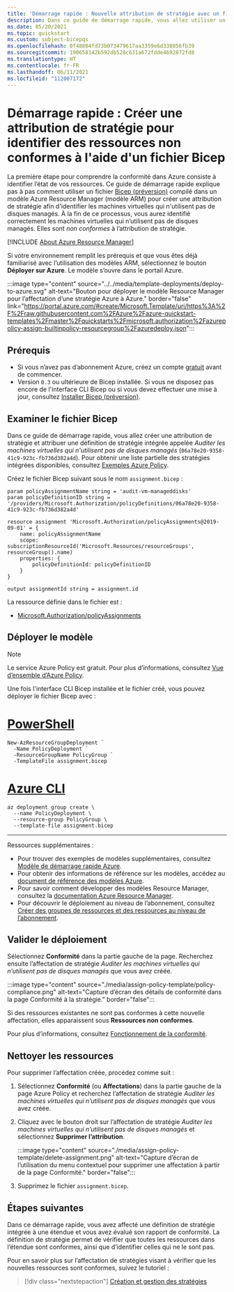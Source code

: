 ```yaml
---
title: 'Démarrage rapide : Nouvelle attribution de stratégie avec un fichier Bicep (préversion)'
description: Dans ce guide de démarrage rapide, vous allez utiliser un fichier Bicep (préversion) pour créer une attribution de stratégie destinée à identifier les ressources non conformes.
ms.date: 05/20/2021
ms.topic: quickstart
ms.custom: subject-bicepqs
ms.openlocfilehash: 0f48804fd73b073479617aa3359e6d338056fb39
ms.sourcegitcommit: 190658142b592db528c631a672fdde4692872fd8
ms.translationtype: HT
ms.contentlocale: fr-FR
ms.lasthandoff: 06/11/2021
ms.locfileid: "112007172"
---
```

# <a name="quickstart-create-a-policy-assignment-to-identify-non-compliant-resources-by-using-a-bicep-file"></a>Démarrage rapide : Créer une attribution de stratégie pour identifier des ressources non conformes à l'aide d'un fichier Bicep

La première étape pour comprendre la conformité dans Azure consiste à identifier l’état de vos ressources.
Ce guide de démarrage rapide explique pas à pas comment utiliser un fichier [Bicep (préversion)](https://github.com/Azure/bicep) compilé dans un modèle Azure Resource Manager (modèle ARM) pour créer une attribution de stratégie afin d'identifier les machines virtuelles qui n'utilisent pas de disques managés. À la fin de ce processus, vous aurez identifié correctement les machines virtuelles qui n’utilisent pas de disques managés. Elles sont _non conformes_ à l’attribution de stratégie.

[!INCLUDE [About Azure Resource Manager](../../../includes/resource-manager-quickstart-introduction.md)]

Si votre environnement remplit les prérequis et que vous êtes déjà familiarisé avec l’utilisation des modèles ARM, sélectionnez le bouton **Déployer sur Azure**. Le modèle s’ouvre dans le portail Azure.

:::image type="content" source="../../media/template-deployments/deploy-to-azure.svg" alt-text="Bouton pour déployer le modèle Resource Manager pour l’affectation d’une stratégie Azure à Azure." border="false" link="https://portal.azure.com/#create/Microsoft.Template/uri/https%3A%2F%2Fraw.githubusercontent.com%2FAzure%2Fazure-quickstart-templates%2Fmaster%2Fquickstarts%2Fmicrosoft.authorization%2Fazurepolicy-assign-builtinpolicy-resourcegroup%2Fazuredeploy.json":::

## <a name="prerequisites"></a>Prérequis

- Si vous n’avez pas d’abonnement Azure, créez un compte [gratuit](https://azure.microsoft.com/free/) avant de commencer.
- Version `0.3` ou ultérieure de Bicep installée. Si vous ne disposez pas encore de l'interface CLI Bicep ou si vous devez effectuer une mise à jour, consultez [Installer Bicep (préversion)](../../azure-resource-manager/bicep/install.md).

## <a name="review-the-bicep-file"></a>Examiner le fichier Bicep

Dans ce guide de démarrage rapide, vous allez créer une attribution de stratégie et attribuer une définition de stratégie intégrée appelée _Auditer les machines virtuelles qui n'utilisent pas de disques managés_ (`06a78e20-9358-41c9-923c-fb736d382a4d`). Pour obtenir une liste partielle des stratégies intégrées disponibles, consultez [Exemples Azure Policy](./samples/index.md).

Créez le fichier Bicep suivant sous le nom `assignment.bicep` :

```bicep
param policyAssignmentName string = 'audit-vm-manageddisks'
param policyDefinitionID string = '/providers/Microsoft.Authorization/policyDefinitions/06a78e20-9358-41c9-923c-fb736d382a4d'

resource assignment 'Microsoft.Authorization/policyAssignments@2019-09-01' = {
    name: policyAssignmentName
    scope: subscriptionResourceId('Microsoft.Resources/resourceGroups', resourceGroup().name)
    properties: {
        policyDefinitionId: policyDefinitionID
    }
}

output assignmentId string = assignment.id
```

La ressource définie dans le fichier est :

- [Microsoft.Authorization/policyAssignments](/azure/templates/microsoft.authorization/policyassignments)

## <a name="deploy-the-template"></a>Déployer le modèle

> [!NOTE]
> Le service Azure Policy est gratuit. Pour plus d’informations, consultez [Vue d’ensemble d’Azure Policy](./overview.md).

Une fois l'interface CLI Bicep installée et le fichier créé, vous pouvez déployer le fichier Bicep avec :

# <a name="powershell"></a>[PowerShell](#tab/azure-powershell)

```azurepowershell-interactive
New-AzResourceGroupDeployment `
  -Name PolicyDeployment `
  -ResourceGroupName PolicyGroup `
  -TemplateFile assignment.bicep
```

# <a name="azure-cli"></a>[Azure CLI](#tab/azure-cli)

```azurecli-interactive
az deployment group create \
  --name PolicyDeployment \
  --resource-group PolicyGroup \
  --template-file assignment.bicep
```

---

Ressources supplémentaires :

- Pour trouver des exemples de modèles supplémentaires, consultez [Modèle de démarrage rapide Azure](https://azure.microsoft.com/resources/templates/?resourceType=Microsoft.Authorization&pageNumber=1&sort=Popular).
- Pour obtenir des informations de référence sur les modèles, accédez au [document de référence des modèles Azure](/azure/templates/microsoft.authorization/allversions).
- Pour savoir comment développer des modèles Resource Manager, consultez la [documentation Azure Resource Manager](../../azure-resource-manager/management/overview.md).
- Pour découvrir le déploiement au niveau de l’abonnement, consultez [Créer des groupes de ressources et des ressources au niveau de l’abonnement](../../azure-resource-manager/templates/deploy-to-subscription.md).

## <a name="validate-the-deployment"></a>Valider le déploiement

Sélectionnez **Conformité** dans la partie gauche de la page. Recherchez ensuite l’affectation de stratégie _Auditer les machines virtuelles qui n’utilisent pas de disques managés_ que vous avez créée.

:::image type="content" source="./media/assign-policy-template/policy-compliance.png" alt-text="Capture d’écran des détails de conformité dans la page Conformité à la stratégie." border="false":::

Si des ressources existantes ne sont pas conformes à cette nouvelle affectation, elles apparaissent sous **Ressources non conformes**.

Pour plus d’informations, consultez [Fonctionnement de la conformité](./how-to/get-compliance-data.md#how-compliance-works).

## <a name="clean-up-resources"></a>Nettoyer les ressources

Pour supprimer l’affectation créée, procédez comme suit :

1. Sélectionnez **Conformité** (ou **Affectations**) dans la partie gauche de la page Azure Policy et recherchez l’affectation de stratégie _Auditer les machines virtuelles qui n’utilisent pas de disques managés_ que vous avez créée.

1. Cliquez avec le bouton droit sur l’affectation de stratégie _Auditer les machines virtuelles qui n’utilisent pas de disques managés_ et sélectionnez **Supprimer l’attribution**.

   :::image type="content" source="./media/assign-policy-template/delete-assignment.png" alt-text="Capture d’écran de l’utilisation du menu contextuel pour supprimer une affectation à partir de la page Conformité." border="false":::

1. Supprimez le fichier `assignment.bicep`.

## <a name="next-steps"></a>Étapes suivantes

Dans ce démarrage rapide, vous avez affecté une définition de stratégie intégrée à une étendue et vous avez évalué son rapport de conformité. La définition de stratégie permet de vérifier que toutes les ressources dans l’étendue sont conformes, ainsi que d’identifier celles qui ne le sont pas.

Pour en savoir plus sur l’affectation de stratégies visant à vérifier que les nouvelles ressources sont conformes, suivez le tutoriel :

> [!div class="nextstepaction"]
> [Création et gestion des stratégies](./tutorials/create-and-manage.md)
